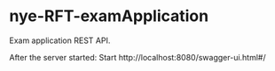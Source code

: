 # nye-RFT-examApplication
Exam application REST API.

After the server started:
Start http://localhost:8080/swagger-ui.html#/
